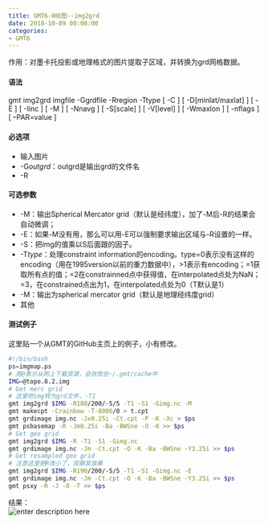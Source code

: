 ```yaml
---
title: GMT6-0绘图--img2grd
date: 2018-10-09 00:00:00
categories:
- GMT6
---
```

作用：对墨卡托投影或地理格式的图片提取子区域，并转换为grd网格数据。
#### 语法
gmt img2grd imgfile -Ggrdfile -Rregion -Ttype [ -C ] [ -D[minlat/maxlat] ] [ -E ] [ -Iinc ] [ -M ] [ -Nnavg ] [ -S[scale] ] [ -V[level] ] [ -Wmaxlon ] [ -nflags ] [ –PAR=value ]
#### 必选项
- 输入图片
- -G*outgrd*：outgrd是输出grd的文件名
- -R
#### 可选参数
- -M：输出Spherical Mercator grid（默认是经纬度），加了-M后-R的结果会自动微调；
- -E：如果-M没有用，那么可以用-E可以强制要求输出区域与-R设置的一样。
- -S：把img的值乘以S后面跟的因子。
- -T*type*：处理constraint information的encoding。type=0表示没有这样的encoding（用在1995version以前的重力数据中），>1表示有encoding；=1获取所有点的值；=2在constrainned点中获得值，在interpolated点处为NaN；=3，在constrained点出为1，在interpolated点处为0（T默认是1）
- -M：输出为spherical mercator grid（默认是地理经纬度grid）
- 其他

#### 测试例子
这里贴一个从GMT的GitHub主页上的例子，小有修改。
```sh
#!/bin/bash
ps=imgmap.ps
# 用@表示从网上下载资源，会存放在~/.gmt/cache中
IMG=@topo.8.2.img
# Get merc grid
# 这里吧img转为grd文件，-T1
gmt img2grd $IMG -R180/200/-5/5 -T1 -S1 -Gimg.nc -M
gmt makecpt -Crainbow -T-8000/0 > t.cpt
gmt grdimage img.nc -Jx0.25i -Ct.cpt -P -K -Xc > $ps
gmt psbasemap -R -Jm0.25i -Ba -BWSne -O -K >> $ps
# Get geo grid
gmt img2grd $IMG -R -T1 -S1 -Gimg.nc
gmt grdimage img.nc -Jm -Ct.cpt -O -K -Ba -BWSne -Y3.25i >> $ps
# Get resampled geo grid
# 注意这里把R改小了，观察其效果
gmt img2grd $IMG -R190/200/-5/5 -T1 -S1 -Gimg.nc -E
gmt grdimage img.nc -Jm -Ct.cpt -O -K -Ba -BWSne -Y3.25i >> $ps
gmt psxy -R -J -O -T >> $ps
```
结果：  
![enter description here](https://www.github.com/zhongpenggeo/Blogs/raw/master/imgmap.jpg)
